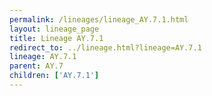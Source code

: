 ```yaml
---
permalink: /lineages/lineage_AY.7.1.html
layout: lineage_page
title: Lineage AY.7.1
redirect_to: ../lineage.html?lineage=AY.7.1
lineage: AY.7.1
parent: AY.7
children: ['AY.7.1']
---
```

